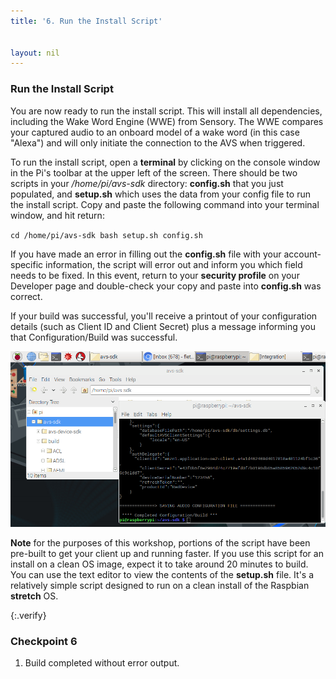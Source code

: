 ```yaml
---
title: '6. Run the Install Script'


layout: nil
---
```



### Run the Install Script

You are now ready to run the install script. This will install all dependencies, including the Wake Word Engine (WWE) from Sensory.  The WWE compares your captured audio to an onboard model of a wake word (in this case "Alexa") and will only initiate the connection to the AVS when triggered.

To run the install script, open a **terminal** by clicking on the console window in the Pi's toolbar at the upper left of the screen. There should be two scripts in your */home/pi/avs-sdk* directory: **config.sh** that you just populated, and **setup.sh** which uses the data from your config file to run the install script. Copy and paste the following command into your terminal window, and hit return:

`cd /home/pi/avs-sdk
bash setup.sh config.sh
`

If you have made an error in filling out the **config.sh** file with your account-specific information, the script will error out and inform you which field needs to be fixed.  In this event, return to your **security profile** on your Developer page and double-check your copy and paste into **config.sh** was correct.

If your build was successful, you'll receive a printout of your configuration details (such as Client ID and Client Secret) plus a message informing you that Configuration/Build was successful.

![build success](/assets/build_successful.png)

**Note** for the purposes of this workshop, portions of the script have been pre-built to get your client up and running faster.  If you use this script for an install on a clean OS image, expect it to take around 20 minutes to build.  You can use the text editor to view the contents of the **setup.sh** file. It's a relatively simple script designed to run on a clean install of the Raspbian **stretch** OS.

{:.verify}
### Checkpoint 6

1. Build completed without error output.
